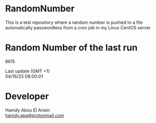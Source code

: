 # RandomNumber    
This is a test repository where a random number is pushed to a file automatically passwordless from a cron job in my Linux CentOS server    
# Random Number of the last run   
8615
      
Last update (GMT +1)    
04/16/25 08:00:01
# Developer    
Hamdy Abou El Anein   
hamdy.aea@protonmail.com

